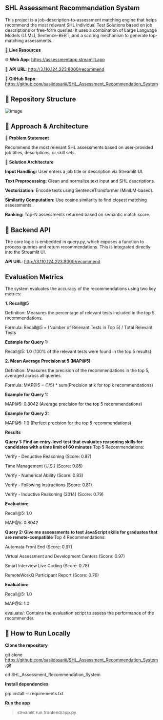 ## SHL Assessment Recommendation System

This project is a job-description-to-assessment matching engine that helps recommend the most relevant SHL Individual Test Solutions based on job descriptions or free-form queries. It uses a combination of Large Language Models (LLMs), Sentence-BERT, and a scoring mechanism to generate top-matching assessments.

🔗 **Live Resources**

🌐 **Web App**: https://assessmentapp.streamlit.app

🔌 **API URL**: http://3.110.124.223:8000/recommend

📂 **GitHub Repo**: https://github.com/sasiidasariii/SHL_Assessment_Recommendation_System


## 📁 Repository Structure

![image](https://github.com/user-attachments/assets/78ad5eb1-d62b-4f69-a3aa-c50bd565d0d6)



## 🧠 Approach & Architecture

📌 **Problem Statement**

Recommend the most relevant SHL assessments based on user-provided job titles, descriptions, or skill sets.

🔧 **Solution Architecture**

**Input Handling:** User enters a job title or description via Streamlit UI.

**Text Preprocessing:** Clean and normalize text input and SHL descriptions.

**Vectorization:** Encode texts using SentenceTransformer (MiniLM-based).

**Similarity Computation:** Use cosine similarity to find closest matching assessments.

**Ranking:** Top-N assessments returned based on semantic match score.

## 🔄 Backend API

The core logic is embedded in query.py, which exposes a function to process queries and return recommendations. This is integrated directly into the Streamlit UI.

**API URL**: http://3.110.124.223:8000/recommend


## Evaluation Metrics

The system evaluates the accuracy of the recommendations using two key metrics:

**1. Recall@5**

   Definition: Measures the percentage of relevant tests included in the top 5 recommendations.
   
   Formula: Recall@5 = (Number of Relevant Tests in Top 5) / Total Relevant Tests

**Example for Query 1:**

   Recall@5: 1.0 (100% of the relevant tests were found in the top 5 results)

**2. Mean Average Precision at 5 (MAP@5)**
   
   Definition: Measures the precision of the recommendations in the top 5, averaged across all queries.
   
   Formula: MAP@5 = (1/5) * sum(Precision at k for top k recommendations)

**Example for Query 1:**

   MAP@5: 0.8042 (Average precision for the top 5 recommendations)

**Example for Query 2:**

   MAP@5: 1.0 (Perfect precision for the top 5 recommendations)

**Results**

**Query 1: Find an entry-level test that evaluates reasoning skills for candidates with a time limit of 60 minutes**
Top 5 Recommendations:

   Verify - Deductive Reasoning (Score: 0.87)
   
   Time Management (U.S.) (Score: 0.85)
   
   Verify - Numerical Ability (Score: 0.83)
   
   Verify - Following Instructions (Score: 0.81)
   
   Verify - Inductive Reasoning (2014) (Score: 0.79)

**Evaluation:**

   Recall@5: 1.0
   
   MAP@5: 0.8042

**Query 2: Give me assessments to test JavaScript skills for graduates that are remote-compatible**
Top 4 Recommendations:
   
   Automata Front End (Score: 0.97)
   
   Virtual Assessment and Development Centers (Score: 0.97)
   
   Smart Interview Live Coding (Score: 0.78)
   
   RemoteWorkQ Participant Report (Score: 0.76)

**Evaluation:**

   Recall@5: 1.0
   
   MAP@5: 1.0
   
   evaluate/: Contains the evaluation script to assess the performance of the recommender.


## 🚀 How to Run Locally

**Clone the repository**

   git clone https://github.com/sasiidasariii/SHL_Assessment_Recommendation_System.git
   
   cd SHL_Assessment_Recommendation_System

**Install dependencies**

   pip install -r requirements.txt

**Run the app**

   >streamlit run frontend/app.py




